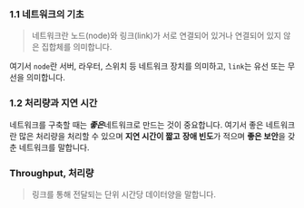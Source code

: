 ### 1.1 네트워크의 기초 
> 네트워크란 노드(node)와 링크(link)가 서로 연결되어 있거나 연결되어 있지 않은 집합체를 의미합니다. 

여기서 `node`란 서버, 라우터, 스위치 등 네트워크 장치를 의미하고, `link`는 유선 또는 무선을 의미합니다. 

### 1.2 처리량과 지연 시간
네트워크를 구축할 때는 ***좋은***네트워크로 만드는 것이 중요합니다. 여기서 좋은 네트워크란 많은 처리량을 처리할 수 있으며 **지연 시간이 짧고** **장애 빈도**가 적으며 **좋은 보안**을 갖춘 네트워크를 말합니다. 

### Throughput, 처리량
>링크를 통해 전달되는 단위 시간당 데이터양을 말합니다. 
